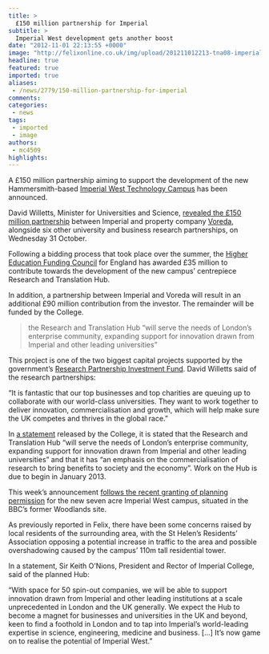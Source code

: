 ```yaml
---
title: >
  £150 million partnership for Imperial
subtitle: >
  Imperial West development gets another boost
date: "2012-11-01 22:13:55 +0000"
image: "http://felixonline.co.uk/img/upload/201211012213-tna08-imperial_west_f260712_prgbizzle.jpg"
headline: true
featured: true
imported: true
aliases:
 - /news/2779/150-million-partnership-for-imperial
comments:
categories:
 - news
tags:
 - imported
 - image
authors:
 - mc4509
highlights:
---
```


A £150 million partnership aiming to support the development of the new Hammersmith-based [Imperial West Technology Campus](http://www3.imperial.ac.uk/newcampus/whatis) has been announced.

David Willetts, Minister for Universities and Science, [revealed the £150 million partnership](http://www.bis.gov.uk/news/topstories/2012/Nov/investing-in-uk-science-and-research) between Imperial and property company [Voreda](http://www.voreda.com/), alongside six other university and business research partnerships, on Wednesday 31 October.

Following a bidding process that took place over the summer, the [Higher Education Funding Council](http://www.hefce.ac.uk/) for England has awarded £35 million to contribute towards the development of the new campus’ centrepiece Research and Translation Hub.

In addition, a partnership between Imperial and Voreda will result in an additional £90 million contribution from the investor. The remainder will be funded by the College.

> the Research and Translation Hub “will serve the needs of London’s enterprise community, expanding support for innovation drawn from Imperial and other leading universities”

This project is one of the two biggest capital projects supported by the government’s [Research Partnership Investment Fund](http://www.hefce.ac.uk/whatwedo/rsrch/howfundr/ukresearchpartnershipinvestmentfund20122015/). David Willetts said of the research partnerships:

“It is fantastic that our top businesses and top charities are queuing up to collaborate with our world-class universities. They want to work together to deliver innovation, commercialisation and growth, which will help make sure the UK competes and thrives in the global race.”

In [a statement](http://www3.imperial.ac.uk/newsandeventspggrp/imperialcollege/newssummary/news_31-10-2012-17-16-56) released by the College, it is stated that the Research and Translation Hub “will serve the needs of London’s enterprise community, expanding support for innovation drawn from Imperial and other leading universities” and that it has “an emphasis on the commercialisation of research to bring benefits to society and the economy”. Work on the Hub is due to begin in January 2013.

This week’s announcement [follows the recent granting of planning permission](http://felixonline.co.uk/news/2779/150-million-partnership-for-imperial/) for the new seven acre Imperial West campus, situated in the BBC’s former Woodlands site.

As previously reported in Felix, there have been some concerns raised by local residents of the surrounding area, with the St Helen’s Residents’ Association opposing a potential increase in traffic to the area and possible overshadowing caused by the campus’ 110m tall residential tower.

In a statement, Sir Keith O’Nions, President and Rector of Imperial College, said of the planned Hub:

“With space for 50 spin-out companies, we will be able to support innovation drawn from Imperial and other leading institutions at a scale unprecedented in London and the UK generally. We expect the Hub to become a magnet for businesses and universities in the UK and beyond, keen to find a foothold in London and to tap into Imperial’s world-leading expertise in science, engineering, medicine and business. [...] It’s now game on to realise the potential of Imperial West.”
